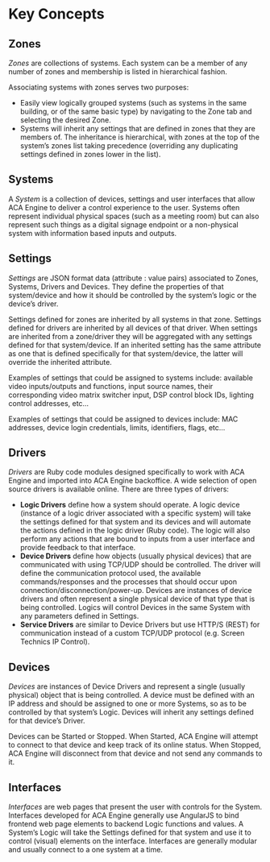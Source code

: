 # Key Concepts

## Zones

*Zones* are collections of systems. Each system can be a member of any number of zones and membership is listed in hierarchical fashion.

Associating systems with zones serves two purposes:

- Easily view logically grouped systems (such as systems in the same building, or of the same basic type) by navigating to the Zone tab and selecting the desired Zone.
- Systems will inherit any settings that are defined in zones that they are members of. The inheritance is hierarchical, with zones at the top of the system’s zones list taking precedence (overriding any duplicating settings defined in zones lower in the list).


## Systems

A *System* is a collection of devices, settings and user interfaces that allow ACA Engine to deliver a control experience to the user.
Systems often represent individual physical spaces (such as a meeting room) but can also represent such things as a digital signage endpoint or a non-physical system with information based inputs and outputs. 


## Settings

*Settings* are JSON format data (attribute : value pairs) associated to Zones, Systems, Drivers and Devices. They define the properties of that system/device and how it should be controlled by the system’s logic or the device’s driver.

Settings defined for zones are inherited by all systems in that zone. Settings defined for drivers are inherited by all devices of that driver. When settings are inherited from a zone/driver they will be aggregated with any settings defined for that system/device. If an inherited setting has the same attribute as one that is defined specifically for that system/device, the latter will override the inherited attribute.

Examples of settings that could be assigned to systems include: available video inputs/outputs and functions, input source names, their corresponding video matrix switcher input, DSP control block IDs, lighting control addresses, etc…

Examples of settings that could be assigned to devices include: MAC addresses, device login credentials, limits, identifiers, flags, etc... 


## Drivers

*Drivers* are Ruby code modules designed specifically to work with ACA Engine and imported into ACA Engine backoffice. A wide selection of open source drivers is available online. There are three types of drivers:


* **Logic Drivers** define how a system should operate. A logic device (instance of a logic driver associated with a specific system) will take the settings defined for that system and its devices and will automate the actions defined in the logic driver (Ruby code). The logic will also perform any actions that are bound to inputs from a user interface and provide feedback to that interface.
* **Device Drivers** define how objects (usually physical devices) that are communicated with using TCP/UDP should be controlled. The driver will define the communication protocol used, the available commands/responses and the processes that should occur upon connection/disconnection/power-up. Devices are instances of device drivers and often represent a single physical device of that type that is being controlled. Logics will control Devices in the same System with any parameters defined in Settings.
* **Service Drivers** are similar to Device Drivers but use HTTP/S (REST) for communication instead of a custom TCP/UDP protocol (e.g. Screen Technics IP Control). 


## Devices

*Devices* are instances of Device Drivers and represent a single (usually physical) object that is being controlled. A device must be defined with an IP address and should be assigned to one or more Systems, so as to be controlled by that system’s Logic. Devices will inherit any settings defined for that device’s Driver.

Devices can be Started or Stopped. When Started, ACA Engine will attempt to connect to that device and keep track of its online status. When Stopped, ACA Engine will disconnect from that device and not send any commands to it.


## Interfaces

*Interfaces* are web pages that present the user with controls for the System. Interfaces developed for ACA Engine generally use AngularJS to bind frontend web page elements to backend Logic functions and values. A System’s Logic will take the Settings defined for that system and use it to control (visual) elements on the interface. Interfaces are generally modular and usually connect to a one system at a time.
